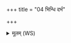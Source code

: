 +++
title = "04 भिन्धि दर्भ"

+++
<details><summary>मूलम् (WS)</summary>

भिन्धि दर्भ सपत्नानां हृदयं द्विषतां मणे ।  
उद्यं त्वचमिव भूम्याः शिर एषां वि पातय ॥॥ ४ ॥  
भिन्धि दर्भ सपत्नान् मे भिन्धि मे पृतनायतः ।  
भिन्धि मे सर्वान् दुर्हार्दो भिन्धि मे द्विषतो मणे ॥ ५ ॥
</details>